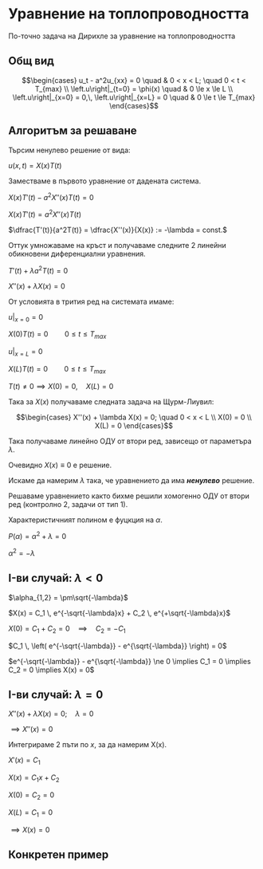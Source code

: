 # Уравнение на топлопроводността

По-точно задача на Дирихле за уравнение на топлопроводността

## Общ вид

```math
\begin{cases}
    u_t - a^2u_{xx} = 0 \quad & 0 < x < L; \quad 0 < t < T_{max}
    \\
    \left.u\right|_{t=0} = \phi(x) \quad & 0 \le x \le L
    \\
    \left.u\right|_{x=0} = 0,\, \left.u\right|_{x=L} = 0 \quad & 0 \le t \le T_{max}
\end{cases}
```

## Алгоритъм за решаване

Търсим ненулево решение от вида:

$u(x, t) = X(x)T(t)$

Заместваме в първото уравнение от дадената система.

$X(x)T'(t) - a^2 X''(x)T(t) = 0$

$X(x)T'(t) = a^2 X''(x)T(t)$

$\dfrac{T'(t)}{a^2T(t)} = \dfrac{X''(x)}{X(x)} := -\lambda = const.$

Оттук умножаваме на кръст и получаваме следните 2 линейни обикновени диференциални уравнения.

$T'(t) + \lambda a^2 T(t) = 0$

$X''(x) + \lambda X(x) = 0$

От условията в трития ред на системата имаме:

$\left.u\right|_{x=0} = 0$

$X(0)T(t) = 0 \quad\quad 0 \le t \le T_{max}$

$\left.u\right|_{x=L} = 0$

$X(L)T(t) = 0 \quad\quad 0 \le t \le T_{max}$

$T(t) \ne 0 \implies X(0) = 0,\quad X(L) = 0$

Така за $X(x)$ получаваме следната задача на Щурм-Лиувил:

```math
\begin{cases}
    X''(x) + \lambda X(x) = 0; \quad 0 < x < L
    \\
    X(0) = 0
    \\
    X(L) = 0
\end{cases}
```

Така получаваме линейно ОДУ от втори ред, зависещо от параметъра $\lambda$.

Очевидно $X(x) \equiv 0$ е решение.

Искаме да намерим $\lambda$ така, че уравнението да има _**ненулево**_ решение.

Решаваме уравнението както бихме решили хомогенно ОДУ от втори ред (контролно 2, задачи от тип 1).

Характеристичният полином е фуцкция на $\alpha$.

$P(\alpha) = \alpha^2 + \lambda  = 0$

$\alpha^2 = -\lambda$

## I-ви случай: $\lambda < 0$

$\alpha_{1,2} = \pm\sqrt{-\lambda}$

$X(x) = C_1 \, e^{-\sqrt{-\lambda}x} + C_2 \, e^{+\sqrt{-\lambda}x}$

$X(0) = C_1 + C_2 = 0 \quad \implies \quad C_2 = -C_1$

$C_1 \, \left( e^{-\sqrt{-\lambda}} - e^{\sqrt{-\lambda}} \right) = 0$

$e^{-\sqrt{-\lambda}} - e^{\sqrt{-\lambda}} \ne 0 \implies C_1 = 0 \implies C_2 = 0 \implies X(x) = 0$

## I-ви случай: $\lambda = 0$

$X''(x) + \lambda X(x) = 0; \quad \lambda = 0$

$\implies X''(x) = 0$

Интегрираме 2 пъти по $x$, за да намерим X(x).

$X'(x) = C_1$

$X(x) = C_1 x + C_2$

$X(0) = C_2 = 0$

$X(L) = C_1 = 0$

$\implies X(x) = 0$

## Конкретен пример